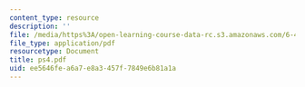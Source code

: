 ```yaml
---
content_type: resource
description: ''
file: /media/https%3A/open-learning-course-data-rc.s3.amazonaws.com/6-432-stochastic-processes-detection-and-estimation-spring-2004/ee5646fea6a7e8a3457f7849e6b81a1a_ps4.pdf
file_type: application/pdf
resourcetype: Document
title: ps4.pdf
uid: ee5646fe-a6a7-e8a3-457f-7849e6b81a1a
---
```

